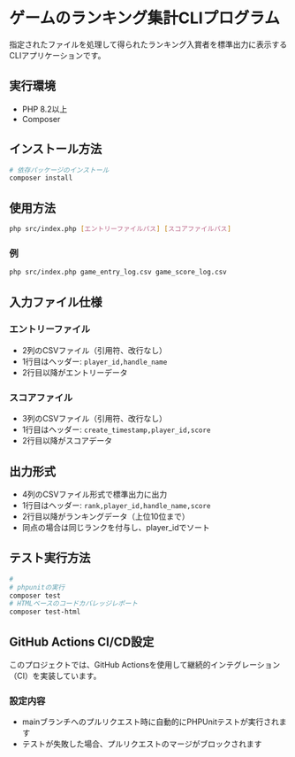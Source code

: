 # ゲームのランキング集計CLIプログラム

指定されたファイルを処理して得られたランキング入賞者を標準出力に表示するCLIアプリケーションです。

## 実行環境

- PHP 8.2以上
- Composer

## インストール方法

```bash
# 依存パッケージのインストール
composer install
```

## 使用方法

```bash
php src/index.php [エントリーファイルパス] [スコアファイルパス]
```

### 例

```bash
php src/index.php game_entry_log.csv game_score_log.csv
```

## 入力ファイル仕様

### エントリーファイル

- 2列のCSVファイル（引用符、改行なし）
- 1行目はヘッダー: `player_id,handle_name`
- 2行目以降がエントリーデータ

### スコアファイル

- 3列のCSVファイル（引用符、改行なし）
- 1行目はヘッダー: `create_timestamp,player_id,score`
- 2行目以降がスコアデータ

## 出力形式

- 4列のCSVファイル形式で標準出力に出力
- 1行目はヘッダー: `rank,player_id,handle_name,score`
- 2行目以降がランキングデータ（上位10位まで）
- 同点の場合は同じランクを付与し、player_idでソート

## テスト実行方法

```bash
# 
# phpunitの実行
composer test
# HTMLベースのコードカバレッジレポート
composer test-html
```

## GitHub Actions CI/CD設定

このプロジェクトでは、GitHub Actionsを使用して継続的インテグレーション（CI）を実装しています。

### 設定内容

- mainブランチへのプルリクエスト時に自動的にPHPUnitテストが実行されます
- テストが失敗した場合、プルリクエストのマージがブロックされます
